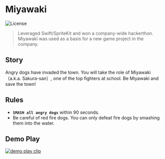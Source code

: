 # Miyawaki

![License](https://img.shields.io/github/license/kokonrori/miyawaki-casual-action-game.svg)

> Leveraged Swift/SpriteKit and won a company-wide hackerthon. Miyawaki was used as a basis for a new game project in the company.

## Story

Angry dogs have invaded the town. You will take the role of Miyawaki（a.k.a. Sakura-san）, one of the top fighters at school. Be Miyawaki and save the town!

## Rules

- **`SMASH all angry dogs`** within 90 seconds. 
- Be careful of red fire dogs. You can only defeat fire dogs by smashing them into the water.

## Demo Play

[![demo play clip](https://img.youtube.com/vi/UYOEYqI9H_0/0.jpg)](https://www.youtube.com/watch?v=UYOEYqI9H_0)
